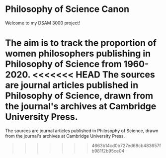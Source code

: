 # Philosophy of Science Canon
Welcome to my DSAM 3000 project!

The aim is to track the proportion of women philosophers publishing in Philosophy of Science from 1960-2020.
<<<<<<< HEAD
The sources are journal articles published in Philosophy of Science, drawn from the journal's archives at Cambridge University Press.
=======
The sources are journal articles published in Philosophy of Science, drawn from the journal's archives at Cambridge University Press.
>>>>>>> 4663b14cd0b727ed68cb483657fb981f2b95ce04
